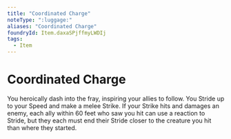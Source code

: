 ```yaml
---
title: "Coordinated Charge"
noteType: ":luggage:"
aliases: "Coordinated Charge"
foundryId: Item.daxaSPjffmyLWDIj
tags:
  - Item
---
```


# Coordinated Charge

You heroically dash into the fray, inspiring your allies to follow. You Stride up to your Speed and make a melee Strike. If your Strike hits and damages an enemy, each ally within 60 feet who saw you hit can use a reaction to Stride, but they each must end their Stride closer to the creature you hit than where they started.
